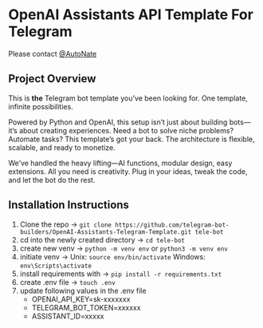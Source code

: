 # OpenAI Assistants API Template For Telegram

Please contact [@AutoNate](https://t.me/@AutoNate)

## Project Overview

This is **the** Telegram bot template you’ve been looking for. One template, infinite possibilities. 

Powered by Python and OpenAI, this setup isn’t just about building bots—it’s about creating experiences. Need a bot to solve niche problems? Automate tasks? This template’s got your back. The architecture is flexible, scalable, and ready to monetize.

We’ve handled the heavy lifting—AI functions, modular design, easy extensions. All you need is creativity. Plug in your ideas, tweak the code, and let the bot do the rest.

## Installation Instructions

1. Clone the repo -> `git clone https://github.com/telegram-bot-builders/OpenAI-Assistants-Telegram-Template.git tele-bot`
2. cd into the newly created directory -> `cd tele-bot`
3. create new venv -> `python -m venv env` or `python3 -m venv env`
4. initiate venv -> Unix: `source env/bin/activate` Windows: `env\Scripts\activate`
5. install requirements with -> `pip install -r requirements.txt`
6. create .env file -> `touch .env`
7. update following values in the .env file
   - OPENAI_API_KEY=sk-xxxxxxx
   - TELEGRAM_BOT_TOKEN=xxxxxx
   - ASSISTANT_ID=xxxxx 
